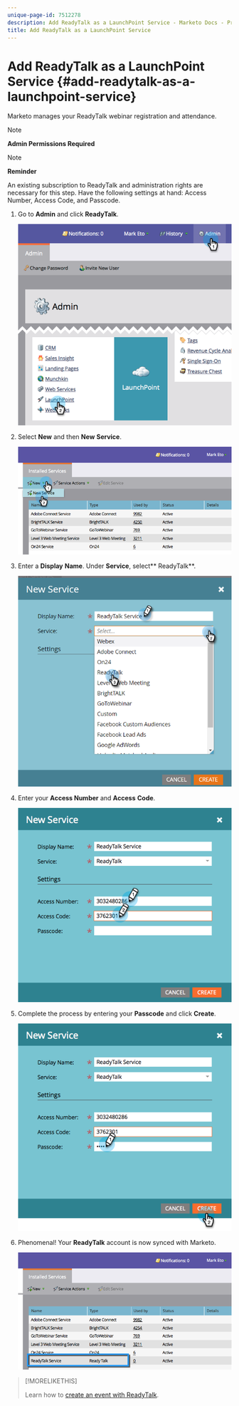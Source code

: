 ```yaml
---
unique-page-id: 7512278
description: Add ReadyTalk as a LaunchPoint Service - Marketo Docs - Product Documentation
title: Add ReadyTalk as a LaunchPoint Service
---
```


# Add ReadyTalk as a LaunchPoint Service {#add-readytalk-as-a-launchpoint-service}

Marketo manages your ReadyTalk webinar registration and attendance.

>[!NOTE]
>
>**Admin Permissions Required**

>[!NOTE]
>
>**Reminder**
>
>An existing subscription to ReadyTalk and administration rights are necessary for this step. Have the following settings at hand: Access Number, Access Code, and Passcode.

1. Go to **Admin** and click **ReadyTalk**.

   ![](assets/image2015-4-23-10-3a50-3a23.png)

1. Select **New** and then **New** **Service**.

   ![](assets/readytalk-new-service.png)

1. Enter a **Display** **Name**. Under **Service**, select** ReadyTalk**.

   ![](assets/new-service-readytalk.png)

1. Enter your **Access Number** and **Access** **Code**.

   ![](assets/image2015-4-24-18-3a53-3a2.png)

1. Complete the process by entering your **Passcode** and click **Create**.

   ![](assets/image2015-4-24-18-3a53-3a38.png)

1. Phenomenal! Your **ReadyTalk** account is now synced with Marketo.

   ![](assets/readytalk.png)

>[!MORELIKETHIS]
>
>Learn how to [create an event with ReadyTalk](../../../product-docs/demand-generation/events/create-an-event/create-an-event-with-readytalk.md).

